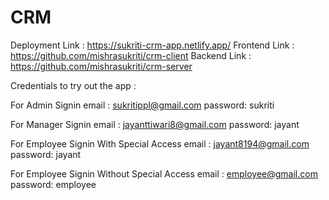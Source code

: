 # CRM


Deployment Link :	https://sukriti-crm-app.netlify.app/
Frontend Link :	https://github.com/mishrasukriti/crm-client
Backend Link :	https://github.com/mishrasukriti/crm-server

Credentials to try out the app :

For Admin Signin
email : sukritippl@gmail.com
password: sukriti

For Manager Signin
email : jayanttiwari8@gmail.com
password: jayant

For Employee Signin With Special Access
email : jayant8194@gmail.com
password: jayant


For Employee Signin Without Special Access
email : employee@gmail.com
password: employee

